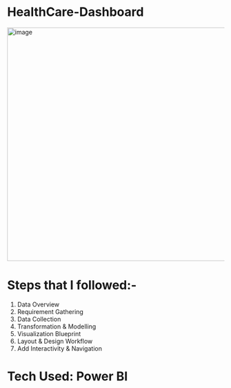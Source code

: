 # HealthCare-Dashboard

<img width="540" alt="image" src="https://github.com/somyakabra/HealthCare-Dashboard/assets/97023859/0412efbc-2664-45e4-997c-858f4172d3fa">




# Steps that I followed:-
1) Data Overview
2) Requirement Gathering
3) Data Collection
4) Transformation & Modelling
5) Visualization Blueprint
6) Layout & Design Workflow
7) Add Interactivity & Navigation
# Tech Used: Power BI
